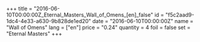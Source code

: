 +++
title = "2016-06-10T00:00:00Z_Eternal_Masters_Wall_of_Omens_[en]_false"
id = "f5c2aad9-1dc4-4e33-a630-9b828de1ed20"
date = "2016-06-10T00:00:00Z"
name = "Wall of Omens"
lang = ["en"]
price = "0.24"
quantity = 4
foil = false
set = "Eternal Masters"
+++
